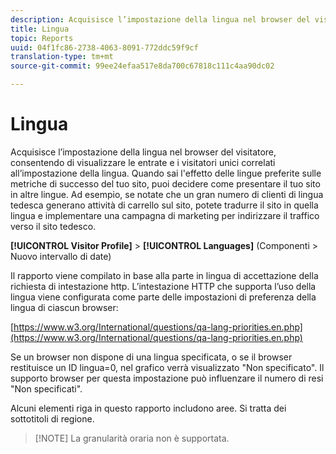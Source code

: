 ```yaml
---
description: Acquisisce l’impostazione della lingua nel browser del visitatore, consentendo di visualizzare le entrate e i visitatori unici correlati all’impostazione della lingua. Quando sai l'effetto delle lingue preferite sulle metriche di successo del tuo sito, puoi decidere come presentare il tuo sito in altre lingue. Ad esempio, se notate che un gran numero di clienti di lingua tedesca generano attività di carrello sul sito, potete tradurre il sito in quella lingua e implementare una campagna di marketing per indirizzare il traffico verso il sito tedesco.
title: Lingua
topic: Reports
uuid: 04f1fc86-2738-4063-8091-772ddc59f9cf
translation-type: tm+mt
source-git-commit: 99ee24efaa517e8da700c67818c111c4aa90dc02

---
```



# Lingua

Acquisisce l’impostazione della lingua nel browser del visitatore, consentendo di visualizzare le entrate e i visitatori unici correlati all’impostazione della lingua. Quando sai l'effetto delle lingue preferite sulle metriche di successo del tuo sito, puoi decidere come presentare il tuo sito in altre lingue. Ad esempio, se notate che un gran numero di clienti di lingua tedesca generano attività di carrello sul sito, potete tradurre il sito in quella lingua e implementare una campagna di marketing per indirizzare il traffico verso il sito tedesco.

**[!UICONTROL Visitor Profile]** &gt; **[!UICONTROL Languages]** (Componenti &gt; Nuovo intervallo di date)

Il rapporto viene compilato in base alla parte in lingua di accettazione della richiesta di intestazione http. L’intestazione HTTP che supporta l’uso della lingua viene configurata come parte delle impostazioni di preferenza della lingua di ciascun browser:

[https://www.w3.org/International/questions/qa-lang-priorities.en.php](https://www.w3.org/International/questions/qa-lang-priorities.en.php)

Se un browser non dispone di una lingua specificata, o se il browser restituisce un ID lingua=0, nel grafico verrà visualizzato "Non specificato". Il supporto browser per questa impostazione può influenzare il numero di resi "Non specificati".

Alcuni elementi riga in questo rapporto includono aree. Si tratta dei sottotitoli di regione.

> [!NOTE] La granularità oraria non è supportata.

